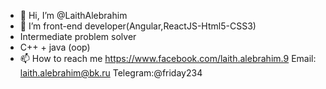 - 👋 Hi, I’m @LaithAlebrahim
- 👀 I’m  front-end developer(Angular,ReactJS-Html5-CSS3)
- Intermediate problem solver
- C++ + java (oop)
- 📫 How to reach me
https://www.facebook.com/laith.alebrahim.9
Email: laith.alebrahim@bk.ru
Telegram:@friday234

<!---
LaithAlebrahim/LaithAlebrahim is a ✨ special ✨ repository because its `README.md` (this file) appears on your GitHub profile.
You can click the Preview link to take a look at your changes.
--->
